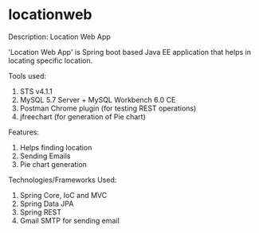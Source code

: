 # locationweb

Description: Location Web App

'Location Web App' is Spring boot based Java EE application that helps in locating specific location.

Tools used:
1. STS v4.1.1
2. MySQL 5.7 Server + MySQL Workbench 6.0 CE
3. Postman Chrome plugin (for testing REST operations)
4. jfreechart (for generation of Pie chart)

Features: 
1. Helps finding location
2. Sending Emails
3. Pie chart generation

Technologies/Frameworks Used:
1. Spring Core, IoC and MVC
2. Spring Data JPA
3. Spring REST
4. Gmail SMTP for sending email